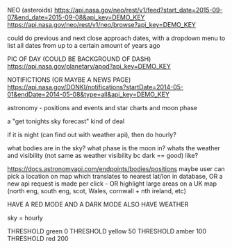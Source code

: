 NEO (asteroids) https://api.nasa.gov/neo/rest/v1/feed?start_date=2015-09-07&end_date=2015-09-08&api_key=DEMO_KEY
https://api.nasa.gov/neo/rest/v1/neo/browse?api_key=DEMO_KEY

could do previous and next close approach dates, with a dropdown menu to list all dates from up to a certain amount of years ago


PIC OF DAY (COULD BE BACKGROUND OF DASH) https://api.nasa.gov/planetary/apod?api_key=DEMO_KEY


NOTIFICTIONS (OR MAYBE A NEWS PAGE) https://api.nasa.gov/DONKI/notifications?startDate=2014-05-01&endDate=2014-05-08&type=all&api_key=DEMO_KEY


astronomy - positions and events and star charts and moon phase

a "get tonights sky forecast" kind of deal

if it is night (can find out with weather api), then do hourly?

what bodies are in the sky? what phase is the moon in? whats the weather and visibility (not same as weather visibility bc dark == good) like?

https://docs.astronomyapi.com/endpoints/bodies/positions
maybe user can pick a location on map which translates to nearest lat/lon in database, OR a new api request is made per click - OR highlight large areas on a UK map (north eng, south eng, scot, Wales, cornwall + nth ireland, etc)

HAVE A RED MODE AND A DARK MODE
ALSO HAVE WEATHER


sky = hourly

THRESHOLD green 0
THRESHOLD yellow 50
THRESHOLD amber 100
THRESHOLD red 200